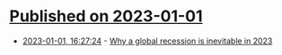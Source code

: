 # [Published on 2023-01-01](index.md)

* [2023-01-01, 16:27:24](https://news.ycombinator.com/item?id=34207654) - [Why a global recession is inevitable in 2023](https://www.economist.com/the-world-ahead/2022/11/18/why-a-global-recession-is-inevitable-in-2023)

